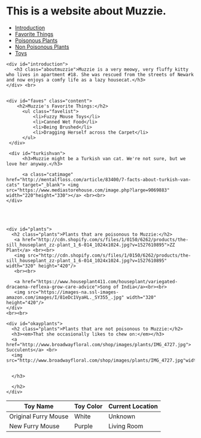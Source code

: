 <body>
    <div id="banner">
        <div class="content">
          <h1>This is a website about Muzzie.</h1>
        </div>  
    </div>
    <nav class="navigation">
        <ul>
            <li><a href="#introduction">Introduction</a></li>
            <li><a href="#faves">Favorite Things</a></li>
            <li><a href="#plants">Poisonous Plants</a></li>
            <li><a href="#okayplants">Non Poisonous Plants</a></li>
            <li><a href="#toytable">Toys</a></li>
        </ul>
    </nav>
    
    <div id="introduction">
       <h3 class="aboutmuzzie">Muzzie is a very meowy, very fluffy kitty who lives in apartment #18. She was rescued from the streets of Newark and now enjoys a comfy life as a lazy housecat.</h3>
    </div> <br>
    
    
    <div id="faves" class="content">
        <h2>Muzzie's Favorite Things:</h2>
          <ul class="favelist">
              <li>Fuzzy Mouse Toys</li>
              <li>Canned Wet Food</li>
              <li>Being Brushed</li>
              <li>Dragging Herself across the Carpet</li>
          </ul>
     </div>
     
     <div id="turkishvan">
          <h3>Muzzie might be a Turkish van cat. We're not sure, but we love her anyway.</h3>
          
          <a class="catimage" href="http://mentalfloss.com/article/83400/7-facts-about-turkish-van-cats" target="_blank"> <img src="https://www.mediastorehouse.com/image.php?large=9069883" width="220"height="330"></a> <br><br>
    </div>      
  <br><br>
    
    <div id="plants">
      <h2 class="plants">Plants that are poisonous to Muzzie:</h2>
       <a href="http://cdn.shopify.com/s/files/1/0150/6262/products/the-sill_houseplant_zz-plant_1_6-014_1024x1024.jpg?v=1527610895">ZZ Plant</a> <br><br>
       <img src="http://cdn.shopify.com/s/files/1/0150/6262/products/the-sill_houseplant_zz-plant_1_6-014_1024x1024.jpg?v=1527610895" width="320" height="420"/>
       <br><br>
       
       <a href="https://www.houseplant411.com/houseplant/variegated-dracaena-reflexa-grow-care-advice">Song of India</a><br><br>
       <img src="https://images-na.ssl-images-amazon.com/images/I/81eDc1VyaHL._SY355_.jpg" width="320" height="420"/>
    </div>
    <br><br>
    
    <div id="okayplants">
      <h2 class="plants">Plants that are not poisonous to Muzzie:</h2>
      <h3><em>That she occasionally likes to chew on:</em></h3>
      <a href="http://www.broadwayfloral.com/shop/images/plants/IMG_4727.jpg"> Succulents</a> <br>
      <img src="http://www.broadwayfloral.com/shop/images/plants/IMG_4727.jpg"width="320"height="420"/>
     
      
      </h3>
      
      </h2>
    </div>
    
 <div id="toytable">
 <table>
   <thead>
     <th scope="col">Toy Name</th>
     <th scope="col">Toy Color</th>
     <th scope="col">Current Location</th>
   </thead>
   
 <tbody>
   <tr>
     <td>Original Furry Mouse</td>
     <td>White</td>
     <td>Unknown</td>
   </tr>
   <tr>
     <td>New Furry Mouse</td>
     <td>Purple</td>
     <td>Living Room</td>
   </tr>
 </tbody>
 </table>
 </table>
 </div>   
</body>

